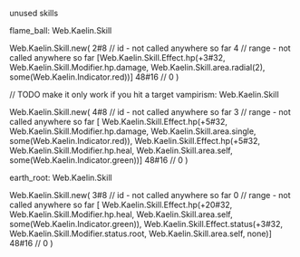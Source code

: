 unused skills

flame_ball: Web.Kaelin.Skill

  Web.Kaelin.Skill.new(
    2#8 // id  - not called anywhere so far
    4   // range - not called anywhere so far
    [Web.Kaelin.Skill.Effect.hp(+3#32, Web.Kaelin.Skill.Modifier.hp.damage, Web.Kaelin.Skill.area.radial(2), some(Web.Kaelin.Indicator.red))]
    48#16 // 0
  )

// TODO make it only work if you hit a target
vampirism: Web.Kaelin.Skill

  Web.Kaelin.Skill.new(
    4#8 // id  - not called anywhere so far
    3   // range - not called anywhere so far
    [
    Web.Kaelin.Skill.Effect.hp(+5#32, Web.Kaelin.Skill.Modifier.hp.damage, Web.Kaelin.Skill.area.single, some(Web.Kaelin.Indicator.red)),
    Web.Kaelin.Skill.Effect.hp(+5#32, Web.Kaelin.Skill.Modifier.hp.heal, Web.Kaelin.Skill.area.self, some(Web.Kaelin.Indicator.green))]
    48#16 // 0 
  )

earth_root: Web.Kaelin.Skill

  Web.Kaelin.Skill.new(
    3#8 // id  - not called anywhere so far
    0   // range - not called anywhere so far
    [
    Web.Kaelin.Skill.Effect.hp(+20#32, Web.Kaelin.Skill.Modifier.hp.heal, Web.Kaelin.Skill.area.self, some(Web.Kaelin.Indicator.green)),
    Web.Kaelin.Skill.Effect.status(+3#32, Web.Kaelin.Skill.Modifier.status.root, Web.Kaelin.Skill.area.self, none)]
    48#16 // 0 
  )
 
 